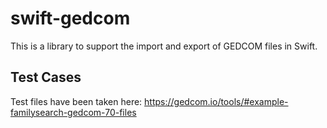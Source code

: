 # swift-gedcom

This is a library to support the import and export of GEDCOM files in Swift.

## Test Cases

Test files have been taken here:
https://gedcom.io/tools/#example-familysearch-gedcom-70-files
